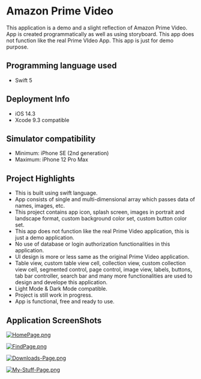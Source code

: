 # Amazon Prime Video

This application is a demo and a slight reflection of Amazon Prime Video. App is created programmatically as well as using storyboard. This app does not function like the real Prime VIdeo App. This app is just for demo purpose.

## Programming language used
- Swift 5

## Deployment Info
- iOS 14.3
- Xcode 9.3 compatible

## Simulator compatibility
- Minimum: iPhone SE (2nd generation)
- Maximum: iPhone 12 Pro Max

## Project Highlights
- This is built using swift language.
- App consists of single and multi-dimensional array which passes data of names, images, etc.
- This project contains app icon, splash screen, images in portrait and landscape format, custom background color set, custom button color set.
- This app does not function like the real Prime Video application, this is just a demo application.
- No use of database or login authorization functionalities in this application.
- UI design is more or less same as the original Prime Video application.
- Table view, custom table view cell, collection view, custom collection view cell, segmented control, page control, image view, labels, buttons, tab bar controller, search bar and many more functionalities are used to design and develope this application.
- Light Mode & Dark Mode compatible.
- Project is still work in progress.
- App is functional, free and ready to use.

## Application ScreenShots

[![HomePage.png](https://i.postimg.cc/FswwZHXQ/HomePage.png)](https://postimg.cc/MvbsZxGs)

[![FindPage.png](https://i.postimg.cc/rs0Q05mR/FindPage.png)](https://postimg.cc/sGzpbQ53)

[![Downloads-Page.png](https://i.postimg.cc/gJ6grvrX/Downloads-Page.png)](https://postimg.cc/KkxPH3Px)

[![My-Stuff-Page.png](https://i.postimg.cc/jjBXVLvs/My-Stuff-Page.png)](https://postimg.cc/B8cDHZdy)
